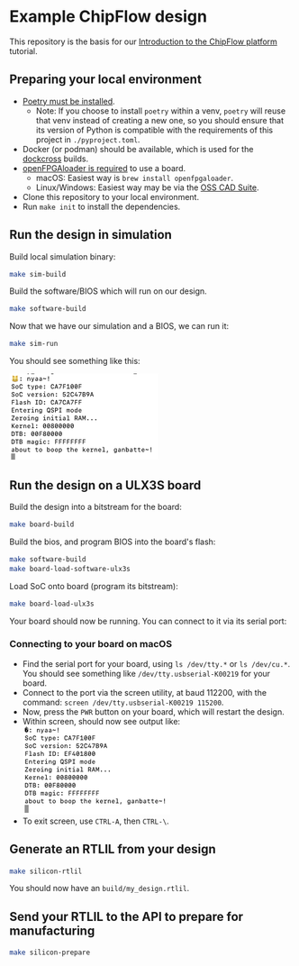 # Example ChipFlow design

This repository is the basis for our [Introduction to the ChipFlow platform](https://docs.chipflow.io/en/latest/tutorial-intro-chipflow-platform.html)
tutorial. 

## Preparing your local environment

 - [Poetry must be installed](https://python-poetry.org/docs/#installation). 
   - Note: If you choose to install `poetry` within a venv, `poetry` will reuse 
     that venv instead of creating a new one, so you should ensure that its 
     version of Python is compatible with the requirements of this project 
     in `./pyproject.toml`.
 - Docker (or podman) should be available, which is used for the 
   [dockcross](https://github.com/dockcross/dockcross) builds.
 - [openFPGAloader is required](https://trabucayre.github.io/openFPGALoader/guide/install.html) to use a board.
   - macOS: Easiest way is `brew install openfpgaloader`.
   - Linux/Windows: Easiest way may be via the [OSS CAD Suite](https://github.com/YosysHQ/oss-cad-suite-build).
 - Clone this repository to your local environment.
 - Run `make init` to install the dependencies.

## Run the design in simulation

Build local simulation binary:

```bash
make sim-build
```

Build the software/BIOS which will run on our design.

```bash
make software-build
```

Now that we have our simulation and a BIOS, we can run it:

```bash
make sim-run
```

You should see something like this:

![Simulation output](docs/simulation-output.png)

## Run the design on a ULX3S board

Build the design into a bitstream for the board:

```bash
make board-build
```

Build the bios, and program BIOS into the board's flash:

```bash
make software-build
make board-load-software-ulx3s
```

Load SoC onto board (program its bitstream):

```bash
make board-load-ulx3s
```

Your board should now be running. You can connect to it via its serial port:

### Connecting to your board on macOS

* Find the serial port for your board, using `ls /dev/tty.*` or `ls /dev/cu.*`. 
  You should see something like `/dev/tty.usbserial-K00219` for your board.
* Connect to the port via the screen utility, at baud 112200, with the command:
  `screen /dev/tty.usbserial-K00219 115200`.
* Now, press the `PWR` button on your board, which will restart the design.
* Within screen, should now see output like:
  ![Board output](docs/board-output.png)
* To exit screen, use `CTRL-A`, then `CTRL-\`.


## Generate an RTLIL from your design

```bash
make silicon-rtlil
```

You should now have an `build/my_design.rtlil`.

## Send your RTLIL to the API to prepare for manufacturing

```bash
make silicon-prepare
```
